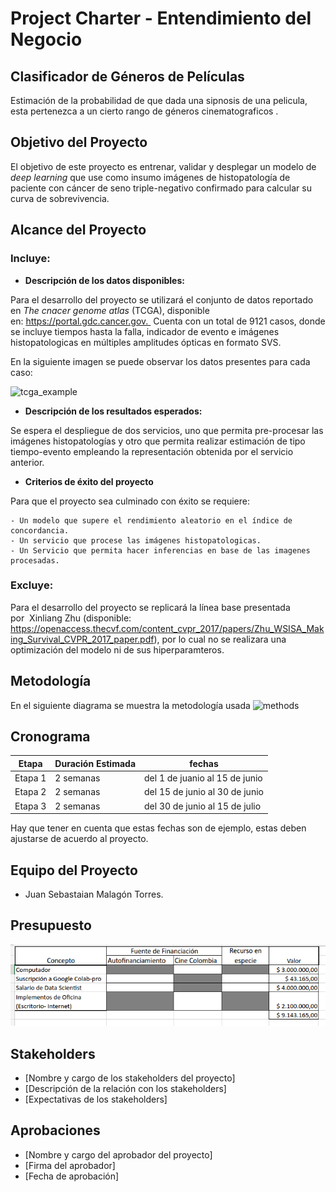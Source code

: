# Project Charter - Entendimiento del Negocio

## Clasificador de Géneros de Películas

Estimación de  la probabilidad de que dada una sipnosis de una pelicula, esta pertenezca a un cierto rango de géneros cinematograficos .

## Objetivo del Proyecto

El objetivo de este proyecto es entrenar, validar y desplegar un modelo de *deep learning* que use como insumo imágenes de histopatología de paciente con cáncer de seno triple-negativo confirmado para calcular su curva de sobrevivencia.

## Alcance del Proyecto

### Incluye:

- **Descripción de los datos disponibles:**

Para el desarrollo del proyecto se utilizará el conjunto de datos reportado en *The cnacer genome atlas* (TCGA), disponible en: https://portal.gdc.cancer.gov.  Cuenta con un total de 9121 casos, donde se incluye tiempos hasta la falla, indicador de evento e imágenes histopatologicas en múltiples  amplitudes ópticas en formato SVS.

En la siguiente imagen se puede observar los datos presentes para cada caso:

![tcga_example](images/tcga_example.png)

- **Descripción de los resultados esperados:**

Se espera el despliegue de dos servicios, uno que permita pre-procesar las imágenes histopatologías y otro que permita realizar estimación de tipo tiempo-evento empleando la representación obtenida por el servicio anterior.

- **Criterios de éxito del proyecto**

Para que el proyecto sea culminado con éxito se requiere:

    - Un modelo que supere el rendimiento aleatorio en el índice de concordancia.
    - Un servicio que procese las imágenes histopatologicas.
    - Un Servicio que permita hacer inferencias en base de las imagenes procesadas.

### Excluye:

Para el desarrollo del proyecto se replicará la línea base presentada por  Xinliang Zhu (disponible: https://openaccess.thecvf.com/content_cvpr_2017/papers/Zhu_WSISA_Making_Survival_CVPR_2017_paper.pdf), por lo cual no se realizara una optimización del modelo ni de sus hiperparamteros.

## Metodología

En el siguiente diagrama se muestra la metodología usada
![methods](images/metodo.png)

## Cronograma

| Etapa | Duración Estimada | fechas |
|------|---------|-------|
| Etapa 1 | 2 semanas | del 1 de juanio al 15 de junio |
| Etapa 2 | 2 semanas | del 15 de junio al 30 de junio |
| Etapa 3 | 2 semanas | del 30 de junio al 15 de julio |


Hay que tener en cuenta que estas fechas son de ejemplo, estas deben ajustarse de acuerdo al proyecto.

## Equipo del Proyecto

- Juan Sebastaian Malagón Torres.

## Presupuesto

![presupuesto](images/presupuesto.png)

## Stakeholders

- [Nombre y cargo de los stakeholders del proyecto]
- [Descripción de la relación con los stakeholders]
- [Expectativas de los stakeholders]

## Aprobaciones

- [Nombre y cargo del aprobador del proyecto]
- [Firma del aprobador]
- [Fecha de aprobación]
